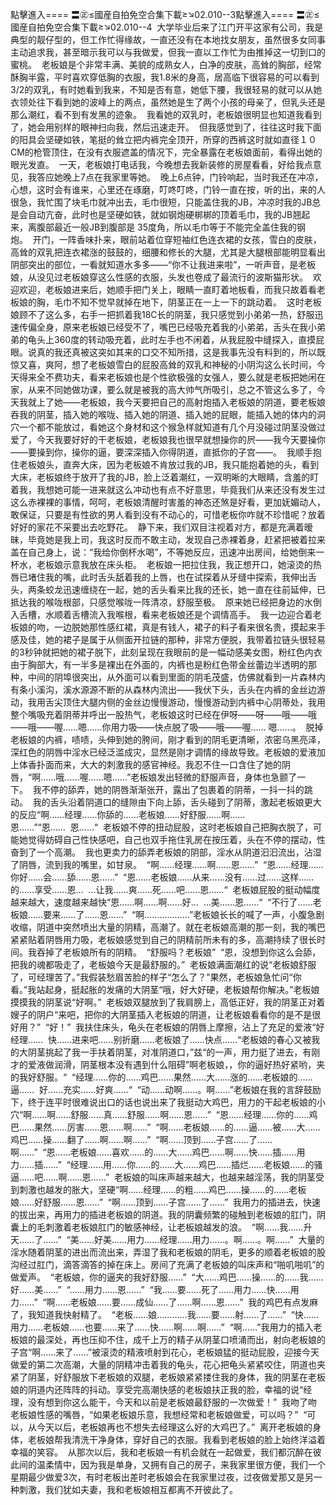 點擊進入==== 〓㊣≤國産自拍免空合集下載≥↘02.010--3點擊進入==== 〓㊣≤國産自拍免空合集下載≥↘02.010--4  大学毕业后来了江门开平这家有公司，我是典型的靓仔型的，但工作忙得缘故，一直还没有在本地找女朋友，虽然很多女同事主动追求我，甚至暗示我可以与我做爱，但我一直以工作忙为由推掉这一切到口的蜜桃。  老板娘是个非常丰满、美貌的成熟女人，白净的皮肤，高耸的胸部，经常酥胸半露，平时喜欢穿低胸的衣服，我1.8米的身高，居高临下很容易的可以看到3/2的双乳，有时她看到我来，不知是否有意，她低下腰，我很轻易的就可以从她衣领处往下看到她的波峰上的两点，虽然她是生了两个小孩的母亲了，但乳头还是那么潮红，看不到有发黑的迹象。  我看她的双乳时，老板娘很明显也知道我看到了，她会用别样的眼神扫向我，然后迅速走开。  但我感觉到了，往往这时我下面的阳具会坚硬如铁，笔挺的耸立把内裤完全顶开，所穿的西裤这时就如直径１０CM的枪管顶住，在没有衣服遮盖的情况下，完全暴露在老板娘面前，看得出她的眼光发直。  一天，老板娘打电话我，今晚想去我新装修的房屋看看，好给我点意见，我答应她晚上7点在我家里等她。  晚上6点钟，门铃响起，当时我还在冲凉，心想，这时会有谁来，心里还在琢磨，叮咚叮咚，门铃一直在按，听的出，来的人很急，我忙围了块毛巾就冲出去，毛巾很短，只能盖住我的JB，冲凉时我的JB总是会自动亢奋，此时也是坚硬如铁，就如钢炮硬梆梆的顶着毛巾，我的JB翘起来，离腹部最近一般JB到腹部是 35度角，所以毛巾等于不能完全盖住我的钢炮。  开门，一阵香味扑来，眼前站着位穿短袖红色连衣裙的女孩，雪白的皮肤，高耸的双乳把连衣裙涨的鼓鼓的，细腰和修长的大腿，尤其是大腿根部能明显看出阴部突出的部位，一看就知道水多多——“你不让我进来啦”，一听声音，是老板娘，从没见过老板娘穿这么性感的衣服，头发也卷成了最流行的波斯猫形状。  欢迎欢迎，老板娘进来后，她顺手把门关上，眼睛一直盯着地板看，而我只故着看老板娘的胸，毛巾不知不觉早就掉在地下，阴茎正在一上一下的跳动着。  这时老板娘顾不了这么多，右手一把抓着我18C长的阴茎，我只感觉到小弟弟一热，舒服迅速传偏全身，原来老板娘已经受不了，嘴巴已经吸充着我的小弟弟，舌头在我小弟弟的龟头上360度的转动吸充着，此时左手也不闲着，从我屁股中缝探入，直摸屁眼。说真的我还真被这突如其来的口交不知所措，这是我事先没有料到的，所以既惊又喜，爽阿，想了老板娘雪白的屁股高耸的双乳和神秘的小阴沟这么长时间，今天得来全不费功夫，看来老板娘也是个性欲极强的女强人，要么就是老板把她闲在家，从来不同她做功课，要么就是被我的高大帅气所吸引，总之不管这么多了，今天我就上了她——老板娘，我今天要把自己的高射炮插入老板娘的阴道，要老板娘吞我的阴茎，插入她的喉咙、插入她的阴道、插入她的屁眼，能插入她的体内的洞穴一个都不能放过，看她这个身材和这个猴急样就知道有几个月没碰过阴茎没做过爱了，今天我要好好的干老板娘，老板娘我也很早就想操你的屄——我今天要操你——要操到你，操你的逼，要深深插入你得阴道，直抵你的子宫——。  我顺手抱住老板娘头，直奔大床，因为老板娘不肯放过我的JB，我只能抱着她的头，看到大床，老板娘终于放开了我的JB，脸上泛着潮红，一双明晰的大眼睛，含羞的盯着我，我想她可能一进来就这么冲动也有点不好意思，毕竟我们从来还没有发生过这么赤裸裸的事情，呵呵，老板娘清醒时害羞的神态还煞是好看，更加妩媚动人，敢保证，只要是有性欲的男人看到没有不动心的，可惜老板你咋就不珍惜呢？放着好好的家花不采要出去吃野花。  静下来，我们双目注视着对方，都是充满着暧昧，毕竟她是我上司，我这时反而不敢主动，发现自己赤裸着身，赶紧把被着拉来盖在自己身上，说：“我给你倒杯水喝”，不等她反应，迅速冲出房间，给她倒来一杯水，老板娘示意我放在床头柜。  老板娘一把拉住我，我正想开口，她滚烫的热唇已堵住我的嘴，此时舌头舐着我的上唇，也在试探着从牙缝中探索，我伸出舌头，两条蛟龙迅速缠绕在一起，她的舌头看来比我的还长，她一直在往前延伸，已抵达我的喉咙根部，只感觉喉咙一阵清凉，舒服至极。  原来她已经把身边的水倒入舌槽，水顺着舌槽流入我喉根，看来老板娘还是个调情高手。  我一边迎合着老板娘的吻，一边脱她那性感红裙，真是有钱人，裙子的料子看来很名贵，摸起来手感及佳，她的裙子是属于从侧面开拉链的那种，非常方便脱，我带着拉链头很轻易的3秒钟就把她的裙子脱下，此刻呈现在我眼前的是一幅动感美女图，粉红色内衣由于胸部大，有一半多是裸出在外面的，内裤也是粉红色带金丝蕾边半透明的那种，中间的阴埠很突出，从外面可以看到里面的阴毛茂盛，仿佛就看到一片森林内有条小溪沟，溪水源源不断的从森林内流出——我伏下头，舌头在内裤的金丝边游动，我用舌尖顶住大腿内侧的金丝边慢慢游动，慢慢游动到内裤中心阴蒂处，我用整个嘴吸充着阴蒂并呼出一股热气，老板娘这时已经在伊呀——呀——哦——哦——哦——喔……嗯……你用力吸——快点脱了吸——哦——喔…… 嗯……。  脱掉老板娘的内裤，啧啧，头伸到她的胯间，刚才看到的阴毛更清晰，浓密乌黑亮泽，深红色的阴唇中淫水已经泛滥成灾，显然是刚才调情的缘故导致。老板娘的爱液加上体香扑面而来，大大的刺激我的感官神经。我忍不住一口含住了她的阴唇，“啊……哦……喔……嗯……”老板娘发出轻微的舒服声音，身体也急颤了一下。  我不停的舔弄，她的阴唇渐渐张开，露出了包裹着的阴蒂，一抖一抖的跳动。  我的舌头沿着阴道口的缝隙由下向上舔，舌头碰到了阴蒂，激起老板娘更大的反应“啊……经理……你舔的……老板娘……好舒服……啊……恩……”“恩……  恩……“  老板娘不停的扭动屁股，这时老板娘自己把胸衣脱了，可能她觉得妨碍自己性快感吧，自己也双手拖住乳房在按压着，头在不停的摆动，性奋到了一个高潮。  我也更卖力的舔弄老板娘的阴部，淫水从阴道汩汩流出，沾湿了阴唇，流到我的嘴里，如甘泉。  “啊……经理……啊……恩……”  “恩……经理……你好……会……舔……恩……”  “恩……老板娘……从来……没有……过……这样……的……享受……恩…  …让我……爽……死……吧……恩……“  老板娘屁股的挺动幅度越来越大，速度越来越快“恩……啊……啊……好…  …美……恩……“  “不行了……老板娘……要来……了……恩……”  “啊………………”老板娘长长的喊了一声，小腹急剧收缩，阴道中突然喷出大量的阴精，高潮了。就在老板娘高潮的那一刻，我的嘴巴紧紧贴着阴唇用力吸，老板娘感觉到自己的阴精前所未有的多，高潮持续了很长时间。我吞掉了老板娘所有的阴精。  “舒服吗？老板娘”  “恩，没想到你这么会舔，把我的魂都吸走了，老板娘今天是最舒服的。”  老板娘满面潮红的说“老板娘舒服了，可经理苦了。”我假装愁眉苦脸的样子“怎么了？”果然，老板娘急忙问“你看。”我站起身，挺起胀的发痛的大阴茎“哦，好大好硬，老板娘帮你解决。”老板娘摸摸我的阴茎说“好啊。”  老板娘双腿放到了我肩膀上，高低正好，我的阴茎正对着嫂子的阴户“来吧，把你的大阴茎插入老板娘的阴道，让老板娘看看你的是不是很好用？”  “好！”  我扶住床头，龟头在老板娘的阴唇上摩擦，沾上了充足的爱液“好经理……  快……进来吧……别折磨……老板娘了……快点……“老板娘的春心又被我的大阴茎挑起了我一手扶着阴茎，对准阴道口，”兹“的一声，用力挺了进去，有刚才的爱液做润滑，阴茎根本没有遇到什么阻碍”啊老板娘，，你的逼好热好紧哟，夹的我好舒服。“  “经理……你的……鸡巴……果然……大……涨的……老板娘的……逼……  好……充实……好爽……“  “动……动啊……。啊……”老板娘在我的言辞鼓励下，终于连平时很难说出口的话也说出来了我挺动大鸡巴，用力的干起老板娘的小穴“啊……啊……舒服……真……舒服……啊……恩……”  “恩……经理……你的……鸡巴……果然……厉害……恩……啊……”  “啊……老板娘……的……逼……被……大……鸡巴……操……翻了……啊……啊……”  “啊……顶到……子宫……了……啊……”  “恩……老板娘……喜欢……的……大……鸡巴……啊……快……插……用力……插……”  “经理……用……你……的……大……鸡巴……插烂……老板娘……的骚逼……吧……啊……恩……”  老板娘的叫床声越来越大，也越来越淫荡，我的阴茎受到刺激也越发的胀大，坚硬“啊……经理……的粗……鸡巴……操……的……老板娘……好舒服……恩……”  “啊……顶到……子宫……了……”  我用力的插进去，快速的拔出来，再用力的插进老板娘的阴道。我的阴囊频繁的碰触到老板娘的肛门，阴囊上的毛刺激着老板娘肛门的敏感神经，让老板娘越发的浪。  “啊……我……升天……了……”  “美……好美……用力……经理……用力……。啊……。啊……”  大量的淫水随着阴茎的进出而流出来，弄湿了我和老板娘的阴毛，更多的顺着老板娘的股沟经过肛门，滴答滴答的掉在床上。房间了充满了老板娘的叫床声和“啪叽啪叽”的做爱声。  “老板娘，你的逼夹的我好舒服……”  “大……鸡巴……操……的……我……好……美……”  “……用力……恩……”  “我……要……死了……用力……快……用力……”  “啊……老板娘……要……成仙……了……啊……恩……”  我的鸡巴有点发麻了，我知道我快射精了。  “老板……娘…………我……要……射……了……”  “快……用力……老板娘……也要……来了……快……啊……啊……”  “啊……”我用力的插入老板娘的最深处，再也压抑不住，成千上万的精子从阴茎口喷涌而出，射向老板娘的子宫“啊……来了……”被滚烫的精液喷射到花心，老板娘猛的挺动屁股，迎接今天做爱的第二次高潮，大量的阴精冲击着我的龟头，花心把龟头紧紧咬住，阴道也夹紧了阴茎，好舒服放下老板娘的双腿，老板娘紧紧搂住我的身体，我的阴茎在老板娘的阴道内还阵阵的抖动。享受完高潮快感的老板娘扶正我的脸，幸福的说“经理，没有想到你这么能干，今天和以前是老板娘最舒服的一次做爱！”  我吻了吻老板娘性感的嘴唇，“如果老板娘乐意，我想经常和老板娘做爱，可以吗？”  “可以，从今天以后，老板娘再也不想失去经理这么好的大鸡巴了。”  离开老板娘的身体，老板娘帮我清洗干净身体，穿好自己的衣服。我看到老板娘的脸上始终洋溢着幸福的笑容。  从那次以后，我和老板娘一有机会就在一起做爱，我们都沉醉在彼此间的温柔情中，因为我是单身，又拥有自己的房子，来我家里很方便，我们一个星期最少做爱3次，有时老板出差时老板娘会在我家里过夜，过夜做爱那又是另一种刺激，我们犹如夫妻，我和老板娘相互都离不开彼此了。